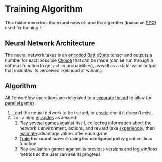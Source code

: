 # Training Algorithm

This folder describes the neural network and the algorithm (based on
[PPO](https://openai.com/blog/openai-baselines-ppo/)) used for training it.

## Neural Network Architecture

The neural network takes in an [encoded](/src/ai/encodeBattleState.ts)
[BattleState](/src/battle/state/BattleState.ts) tensor and outputs a number for
each possible [Choice](/src/battle/agent/Choice.ts) that can be made (can be run
through a softmax function to get action probabilities), as well as a
state-value output that indicates its perceived likelihood of winning.

## Algorithm

All TensorFlow operations are delegated to a
[separate thread](nn/worker/NetworkProcessor.ts) to allow for
[parallel games](play/GamePool.ts).

1. Load the neural network to be trained, or [create](nn/model.ts) one if it
   doesn't exist.
2. Do training [episodes](episode.ts) as desired:
    1. Play [several games](play/playGames.ts) against itself, collecting
       information about the network's environment, actions, and reward (aka
       [experience](sim/helpers/Experience.ts)), then
       [estimate](nn/learn/augmentExperiences.ts) advantage values after each
       game.
    2. [Train](nn/learn/learn.ts) the neural network using the configured policy
       gradient loss function.
    3. Play evaluation games against its previous versions and log win/loss
       metrics so the user can see its progress.
